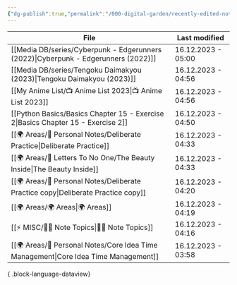 ```yaml
---
{"dg-publish":true,"permalink":"/000-digital-garden/recently-edited-notes/","dgPassFrontmatter":true,"noteIcon":"1","created":"2023-12-14T09:05:52.599+05:30","updated":"2023-12-14T09:12:44.868+05:30"}
---
```


| File                                                                                   | Last modified      |
| -------------------------------------------------------------------------------------- | ------------------ |
| [[Media DB/series/Cyberpunk - Edgerunners (2022)\|Cyberpunk - Edgerunners (2022)]]  | 16.12.2023 - 05:00 |
| [[Media DB/series/Tengoku Daimakyou (2023)\|Tengoku Daimakyou (2023)]]              | 16.12.2023 - 04:56 |
| [[My Anime List/📺 Anime List 2023\|📺 Anime List 2023]]                            | 16.12.2023 - 04:56 |
| [[Python Basics/Basics Chapter 15 - Exercise 2\|Basics Chapter 15 - Exercise 2]]    | 16.12.2023 - 04:50 |
| [[🌍 Areas/📧 Personal Notes/Deliberate Practice\|Deliberate Practice]]             | 16.12.2023 - 04:33 |
| [[🌍 Areas/📧  Letters To No One/The Beauty Inside\|The Beauty Inside]]             | 16.12.2023 - 04:33 |
| [[🌍 Areas/📧 Personal Notes/Deliberate Practice copy\|Deliberate Practice copy]]   | 16.12.2023 - 04:20 |
| [[🌍 Areas/🌍 Areas\|🌍 Areas]]                                                     | 16.12.2023 - 04:19 |
| [[⚡ MISC/✍🏻 Note Topics\|✍🏻 Note Topics]]                                         | 16.12.2023 - 04:16 |
| [[🌍 Areas/📧 Personal Notes/Core Idea Time Management\|Core Idea Time Management]] | 16.12.2023 - 03:58 |

{ .block-language-dataview}